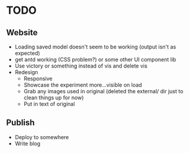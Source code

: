 # TODO

## Website

* Loading saved model doesn't seem to be working (output isn't as expected)
* get antd working (CSS problem?) or some other UI component lib
* Use victory or something instead of vis and delete vis
* Redesign
  * Responsive
  * Showcase the experiment more...visible on load
  * Grab any images used in original (deleted the external/ dir just to clean things up for now)
  * Put in text of original

## Publish

* Deploy to somewhere
* Write blog
